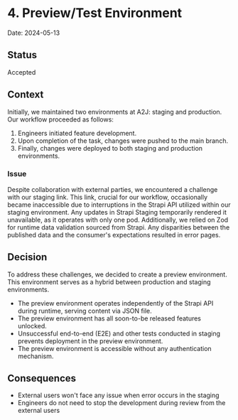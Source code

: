 # 4. Preview/Test Environment

Date: 2024-05-13

## Status

Accepted

## Context

Initially, we maintained two environments at A2J: staging and production. Our workflow proceeded as follows:

1. Engineers initiated feature development.
2. Upon completion of the task, changes were pushed to the main branch.
3. Finally, changes were deployed to both staging and production environments.

### Issue

Despite collaboration with external parties, we encountered a challenge with our staging link. This link, crucial for our workflow, occasionally became inaccessible due to interruptions in the Strapi API utilized within our staging environment. Any updates in Strapi Staging temporarily rendered it unavailable, as it operates with only one pod.
Additionally, we relied on Zod for runtime data validation sourced from Strapi. Any disparities between the published data and the consumer's expectations resulted in error pages.

## Decision

To address these challenges, we decided to create a preview environment. This environment serves as a hybrid between production and staging environments.

- The preview environment operates independently of the Strapi API during runtime, serving content via JSON file.
- The preview environment has all soon-to-be released features unlocked.
- Unsuccessful end-to-end (E2E) and other tests conducted in staging prevents deployment in the preview environment.
- The preview environment is accessible without any authentication mechanism.

## Consequences

- External users won't face any issue when error occurs in the staging
- Engineers do not need to stop the development during review from the external users
